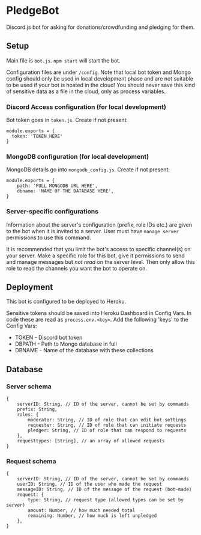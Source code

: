 # PledgeBot
Discord.js bot for asking for donations/crowdfunding and pledging for them.

## Setup
Main file is `bot.js`.  `npm start` will start the bot.

Configuration files are under `/config`. Note that local bot token and Mongo config should only be used in local development phase and are not suitable to be used if your bot is hosted in the cloud! You should never save this kind of sensitive data as a file in the cloud, only as process variables.

### Discord Access configuration (for local development)

Bot token goes in `token.js`. Create if not present:
```
module.exports = {
  token: 'TOKEN HERE'
}
```

### MongoDB configuration (for local development)
MongoDB details go into `mongodb_config.js`. Create if not present:
```
module.exports = {
    path: 'FULL MONGODB URL HERE',
    dbname: 'NAME OF THE DATABASE HERE',
}
```

### Server-specific configurations
Information about the server's configuration (prefix, role IDs etc.) are given to the bot when it is invited to a server. User must have `manage server` permissions to use this command.

It is recommended that you limit the bot's access to specific channel(s) on your server. Make a specific role for this bot, give it permissions to send and manage messages but *not read* on the server level. Then only allow this role to read the channels you want the bot to operate on.

## Deployment
This bot is configured to be deployed to Heroku.

Sensitive tokens should be saved into Heroku Dashboard in Config Vars. In code these are read as `process.env.<key>`. Add the following 'keys' to the Config Vars:
- TOKEN - Discord bot token
- DBPATH - Path to Mongo database in full
- DBNAME - Name of the database with these collections

## Database

### Server schema
```
{
    serverID: String, // ID of the server, cannot be set by commands
    prefix: String,
    roles: {
        moderator: String, // ID of role that can edit bot settings
        requester: String, // ID of role that can initiate requests
        pledger: String, // ID of role that can respond to requests
    },
    requesttypes: [String], // an array of allowed requests
}
```

### Request schema
```
{
    serverID: String, // ID of the server, cannot be set by commands
    userID: String, // ID of the user who made the request
    messageID: String, // ID of the message of the request (bot-made)
    request: {
        type: String, // request type (allowed types can be set by server)
        amount: Number, // how much needed total
        remaining: Number, // how much is left unpledged
    },
}
```